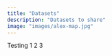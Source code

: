 ```yaml
---
title: "Datasets"
description: "Datasets to share"
image: "images/alex-map.jpg"
---
```


Testing 1 2 3
